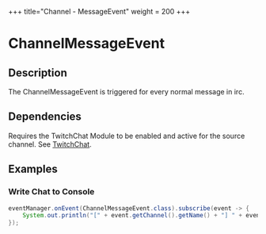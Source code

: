 +++
title="Channel - MessageEvent"
weight = 200
+++

# ChannelMessageEvent

## Description

The ChannelMessageEvent is triggered for every normal message in irc.

## Dependencies

Requires the TwitchChat Module to be enabled and active for the source channel. See [TwitchChat](../chat).

## Examples

### Write Chat to Console

```java
eventManager.onEvent(ChannelMessageEvent.class).subscribe(event -> {
	System.out.println("[" + event.getChannel().getName() + "] " + event.getUser().getName() + ": " + event.getMessage());
});
```
